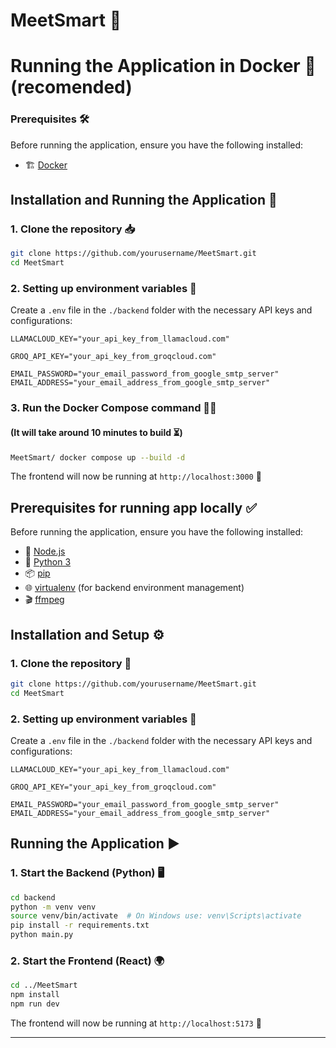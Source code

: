 # MeetSmart 🚀

# Running the Application in Docker 🐳 (recomended)
### Prerequisites 🛠️
Before running the application, ensure you have the following installed:
- 🏗️ [Docker](https://www.docker.com/products/docker-desktop/)

## Installation and Running the Application 🚀
### 1. Clone the repository 📥
```sh
git clone https://github.com/yourusername/MeetSmart.git
cd MeetSmart
```
### 2. Setting up environment variables 🔐
Create a `.env` file in the `./backend` folder with the necessary API keys and configurations:

```
LLAMACLOUD_KEY="your_api_key_from_llamacloud.com"

GROQ_API_KEY="your_api_key_from_groqcloud.com"

EMAIL_PASSWORD="your_email_password_from_google_smtp_server"
EMAIL_ADDRESS="your_email_address_from_google_smtp_server"
```

### 3. Run the Docker Compose command 🏃‍♂️
#### (It will take around 10 minutes to build ⏳)

```sh
MeetSmart/ docker compose up --build -d
```
The frontend will now be running at `http://localhost:3000` 🎊



## Prerequisites for running app locally ✅
Before running the application, ensure you have the following installed:
- 📌 [Node.js](https://nodejs.org/)
- 🐍 [Python 3](https://www.python.org/)
- 📦 [pip](https://pip.pypa.io/en/stable/)
- 🌐 [virtualenv](https://virtualenv.pypa.io/en/latest/) (for backend environment management)
- 🎬 [ffmpeg](https://ffmpeg.org/download.html)

## Installation and Setup ⚙️

### 1. Clone the repository 📂
```sh
git clone https://github.com/yourusername/MeetSmart.git
cd MeetSmart
```

### 2. Setting up environment variables 🔑
Create a `.env` file in the `./backend` folder with the necessary API keys and configurations:

```
LLAMACLOUD_KEY="your_api_key_from_llamacloud.com"

GROQ_API_KEY="your_api_key_from_groqcloud.com"

EMAIL_PASSWORD="your_email_password_from_google_smtp_server"
EMAIL_ADDRESS="your_email_address_from_google_smtp_server"
```

## Running the Application ▶️

### 1. Start the Backend (Python) 🖥️
```sh
cd backend
python -m venv venv
source venv/bin/activate  # On Windows use: venv\Scripts\activate
pip install -r requirements.txt
python main.py
```

### 2. Start the Frontend (React) 🌍
```sh
cd ../MeetSmart
npm install
npm run dev
```
The frontend will now be running at `http://localhost:5173` 🎉

---

